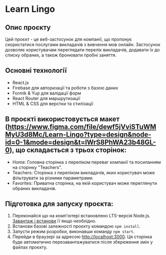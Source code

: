 # Learn Lingo

## Опис проєкту

Цей проєкт - це веб-застосунок для компанії, що пропонує скористатися послугами
викладачів з вивчення мов онлайн. Застосунок дозволяє користувачам переглядати
перелік викладачів, додавати їх до списку обраних, а також бронювати пробні
заняття.

## Основні технології

- React.js
- Firebase для авторизації та роботи з базою даних
- Formik & Yup для валідації форм
- React Router для маршрутизації
- HTML & CSS для верстки та стилізації

## В проєкті використовується макет (https://www.figma.com/file/dewf5jVviSTuWMMyU3d8Mc/Learn-Lingo?type=design&node-id=0-1&mode=design&t=IWrS8PhWA23b48GL-0), що складається з трьох сторінок:

- Home: Головна сторінка з переліком переваг компанії та посиланням на сторінку
  "Teachers".
- Teachers: Сторінка з переліком викладачів, яких користувач може фільтрувати за
  різними параметрами.
- Favorites: Приватна сторінка, на якій користувач може переглянути обраних
  викладачів.

## Підготовка для запуску проєкта:

1. Переконайся що на комп'ютері встановлено LTS-версія Node.js.
   [Завантаж і встанови](https://nodejs.org/en/) її якщо необхідно.
2. Встанови базові залежності проєкту командою `npm install`.
3. Запусти режим розробки, виконавши команду `npm start`.
4. Перейди в браузері за адресою [http://localhost:3000](http://localhost:3000).
   Ця сторінка буде автоматично перезавантажуватися після збереження змін у
   файлах проєкту.
